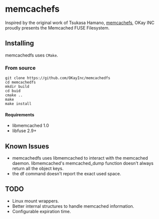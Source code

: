 # memcachefs
Inspired by the original work of Tsukasa Hamano, [memcachefs](https://memcachefs.sourceforge.net/), OKay INC proudly presents the Memcached FUSE Filesystem.

## Installing
memcachedfs uses `CMake`.

### From source

    git clone https://github.com/OKayInc/memcachedfs
    cd memcachedfs
    mkdir build
    cd buid
    cmake ..
    make
    make install

#### Requirements
* libmemcached 1.0
* libfuse 2.9+

## Known Issues
* memcachedfs uses libmemcached to interact with the memcached daemon. libmemcached's memcached_dump function doesn't always return all the object keys.
* the df command doesn't report the exact used space.

## TODO
* Linux mount wrappers.
* Better internal structures to handle memcached information.
* Configurable expiration time.
